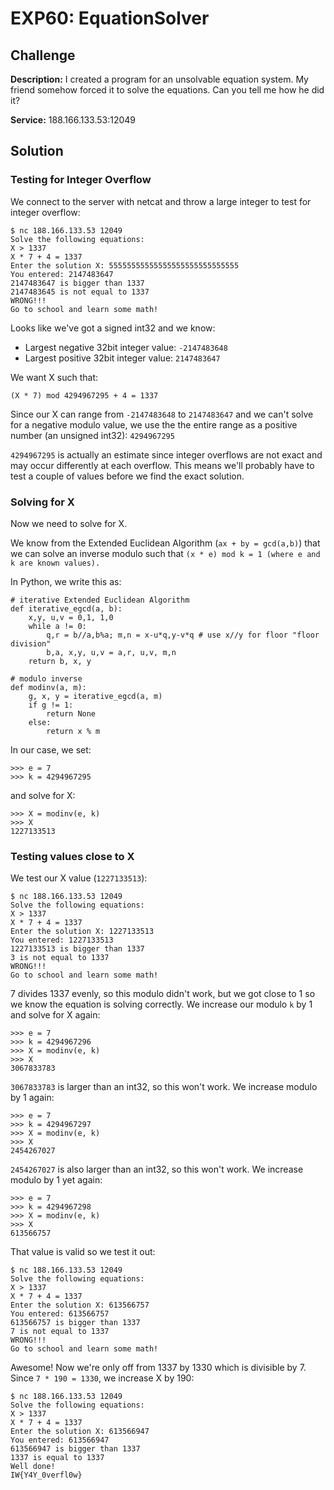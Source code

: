 # EXP60: EquationSolver

## Challenge
**Description:** I created a program for an unsolvable equation system. My friend somehow forced it to solve the equations. Can you tell me how he did it?

**Service:** 188.166.133.53:12049

## Solution

### Testing for Integer Overflow
We connect to the server with netcat and throw a large integer to test for integer overflow:

```
$ nc 188.166.133.53 12049
Solve the following equations:
X > 1337
X * 7 + 4 = 1337
Enter the solution X: 55555555555555555555555555555
You entered: 2147483647
2147483647 is bigger than 1337
2147483645 is not equal to 1337
WRONG!!!
Go to school and learn some math!
```

Looks like we've got a signed int32 and we know:

* Largest negative 32bit integer value: `-2147483648`
* Largest positive 32bit integer value: `2147483647`

We want X such that:

```
(X * 7) mod 4294967295 + 4 = 1337
```

Since our X can range from `-2147483648` to `2147483647` and we can't solve for a negative modulo value, we use the the entire range as a positive number (an unsigned int32): `4294967295`

`4294967295` is actually an estimate since integer overflows are not exact and may occur differently at each overflow. This means we'll probably have to test a couple of values before we find the exact solution.

### Solving for X
Now we need to solve for X.

We know from the Extended Euclidean Algorithm (`ax + by = gcd(a,b)`) that we can solve an inverse modulo such that `(x * e) mod k = 1 (where e and k are known values).`

In Python, we write this as:

```
# iterative Extended Euclidean Algorithm
def iterative_egcd(a, b):
    x,y, u,v = 0,1, 1,0
    while a != 0:
        q,r = b//a,b%a; m,n = x-u*q,y-v*q # use x//y for floor "floor division"
        b,a, x,y, u,v = a,r, u,v, m,n
    return b, x, y

# modulo inverse
def modinv(a, m):
    g, x, y = iterative_egcd(a, m) 
    if g != 1:
        return None
    else:
        return x % m
```

In our case, we set:

```
>>> e = 7
>>> k = 4294967295
```

and solve for X:

```
>>> X = modinv(e, k)
>>> X
1227133513
```

### Testing values close to X

We test our X value (`1227133513`):

```
$ nc 188.166.133.53 12049
Solve the following equations:
X > 1337
X * 7 + 4 = 1337
Enter the solution X: 1227133513
You entered: 1227133513
1227133513 is bigger than 1337
3 is not equal to 1337
WRONG!!!
Go to school and learn some math!
```

7 divides 1337 evenly, so this modulo didn't work, but we got close to 1 so we know the equation is solving correctly. We increase our modulo `k` by 1 and solve for X again:

```
>>> e = 7
>>> k = 4294967296
>>> X = modinv(e, k)
>>> X
3067833783
```

`3067833783` is larger than an int32, so this won't work. We increase modulo by 1 again:

```
>>> e = 7
>>> k = 4294967297
>>> X = modinv(e, k)
>>> X
2454267027
```

`2454267027` is also larger than an int32, so this won't work. We increase modulo by 1 yet again:

```
>>> e = 7
>>> k = 4294967298
>>> X = modinv(e, k)
>>> X
613566757
```

That value is valid so we test it out:

```
$ nc 188.166.133.53 12049
Solve the following equations:
X > 1337
X * 7 + 4 = 1337
Enter the solution X: 613566757
You entered: 613566757
613566757 is bigger than 1337
7 is not equal to 1337
WRONG!!!
Go to school and learn some math!
```

Awesome! Now we're only off from 1337 by 1330 which is divisible by 7. Since `7 * 190 = 1330`, we increase X by 190:

```
$ nc 188.166.133.53 12049
Solve the following equations:
X > 1337
X * 7 + 4 = 1337
Enter the solution X: 613566947
You entered: 613566947
613566947 is bigger than 1337
1337 is equal to 1337
Well done!
IW{Y4Y_0verfl0w}
```

